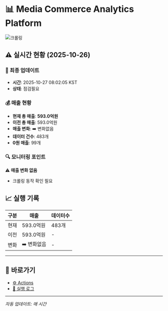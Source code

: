 # 📊 Media Commerce Analytics Platform

![크롤링](https://img.shields.io/badge/크롤링-점검필요-yellow)

## ⚠️ 실시간 현황 (2025-10-26)

### 📍 최종 업데이트
- **시간**: 2025-10-27 08:02:05 KST
- **상태**: 점검필요

### 💰 매출 현황
- **현재 총 매출**: **593.0억원**
- **이전 총 매출**: 593.0억원
- **매출 변화**: ➡️ 변화없음
- **데이터 건수**: 483개
- **0원 매출**: 99개

### 🔍 모니터링 포인트

⚠️ **매출 변화 없음**
- 크롤링 동작 확인 필요


## 📈 실행 기록

| 구분 | 매출 | 데이터수 |
|------|------|----------|
| 현재 | 593.0억원 | 483개 |
| 이전 | 593.0억원 | - |
| 변화 | ➡️ 변화없음 | - |

---

## 🔗 바로가기

- [⚙️ Actions](../../actions)
- [📝 실행 로그](../../actions/workflows/daily_scraping.yml)

---

*자동 업데이트: 매 시간*
